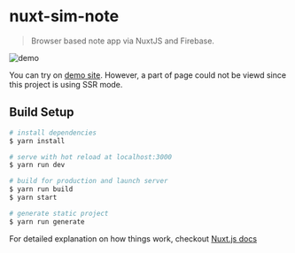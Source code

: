 # nuxt-sim-note

> Browser based note app via NuxtJS and Firebase.

![demo](https://gph.is/2RoiMVc)

You can try on [demo site](https://not-note-5e77xkehv.now.sh/).
However, a part of page could not be viewd since this project is using SSR mode.

## Build Setup

``` bash
# install dependencies
$ yarn install

# serve with hot reload at localhost:3000
$ yarn run dev

# build for production and launch server
$ yarn run build
$ yarn start

# generate static project
$ yarn run generate
```

For detailed explanation on how things work, checkout [Nuxt.js docs](https://nuxtjs.org)

